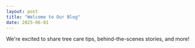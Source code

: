 ```yaml
---
layout: post
title: "Welcome to Our Blog"
date: 2025-06-01
---
```


We're excited to share tree care tips, behind-the-scenes stories, and more!
